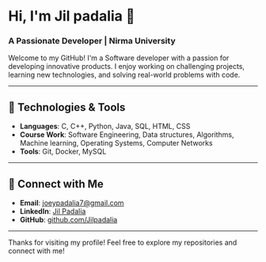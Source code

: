 # Hi, I'm Jil padalia 👋

### A Passionate Developer | Nirma University
Welcome to my GitHub! I'm a Software developer with a passion for developing innovative products. I enjoy working on challenging projects, learning new technologies, and solving real-world problems with code.

---

## 🔧 Technologies & Tools

- **Languages**: C, C++, Python, Java, SQL, HTML, CSS
- **Course Work**: Software Engineering, Data structures, Algorithms, Machine learning, Operating Systems, Computer Networks
- **Tools**: Git, Docker, MySQL

---

## 💬 Connect with Me

- **Email**: [joeypadalia7@gmail.com](mailto:joeypadalia7@gmail.com.com)
- **LinkedIn**: [Jil Padalia](www.linkedin.com/in/jil-padalia-7b9071237)
- **GitHub**: [github.com/Jilpadalia](https://github.com/Jilpadalia)

---

Thanks for visiting my profile! Feel free to explore my repositories and connect with me!
